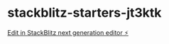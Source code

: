 # stackblitz-starters-jt3ktk

[Edit in StackBlitz next generation editor ⚡️](https://stackblitz.com/~/github.com/habakami/stackblitz-starters-jt3ktk)
